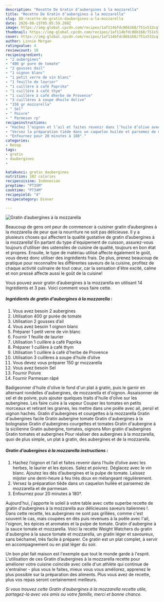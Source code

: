 ```yaml
---
description: "Recette De Gratin d’aubergines à la mozzarella"
title: "Recette De Gratin d’aubergines à la mozzarella"
slug: 88-recette-de-gratin-daubergines-a-la-mozzarella
date: 2020-08-15T05:05:59.208Z
image: https://img-global.cpcdn.com/recipes/1af114bfdc86b168/751x532cq70/gratin-daubergines-a-la-mozzarella-photo-principale-de-la-recette.jpg
thumbnail: https://img-global.cpcdn.com/recipes/1af114bfdc86b168/751x532cq70/gratin-daubergines-a-la-mozzarella-photo-principale-de-la-recette.jpg
cover: https://img-global.cpcdn.com/recipes/1af114bfdc86b168/751x532cq70/gratin-daubergines-a-la-mozzarella-photo-principale-de-la-recette.jpg
author: Linnie Morgan
ratingvalue: 4
reviewcount: 10
recipeingredient:
- "2 aubergines"
- "400 gr pure de tomate"
- "2 gousses dail"
- "1 oignon blanc"
- "1 petit verre de vin blanc"
- "1 feuille de laurier"
- "1 cuillère à café Paprika"
- "1 cuillère à café thym"
- "1 cuillère à café dherbe de Provence"
- "3 cuillères à soupe dhuile dolive"
- "150 gr mozzarella"
- " Sel"
- " Poivre"
- " Parmesan rp"
recipeinstructions:
- "Hachez l’oignon et l’ail et faites revenir dans l’huile d’olive avec les herbes, le laurier et les épices. Salez et poivrez. Déglacez avec le vin blanc. Ajoutez les dés d’aubergines et la pulpe de tomate. Laissez mijoter une demi-heure à feu très doux en mélangeant régulièrement."
- "Versez la préparation tiède dans un caquelon huilée et parsemez de mozzarella et de parmesan."
- "Enfournez pour 20 minutes à 180°."
categories:
- Resep
tags:
- gratin
- daubergines
- 

katakunci: gratin daubergines  
nutrition: 102 calories
recipecuisine: Indonesian
preptime: "PT35M"
cooktime: "PT34M"
recipeyield: "4"
recipecategory: Dinner

---
```



![Gratin d’aubergines à la mozzarella](https://img-global.cpcdn.com/recipes/1af114bfdc86b168/751x532cq70/gratin-daubergines-a-la-mozzarella-photo-principale-de-la-recette.jpg)

Beaucoup de gens ont peur de commencer à cuisiner gratin d’aubergines à la mozzarella de peur que la nourriture ne soit pas délicieuse. Il y a plusieurs choses qui affectent la qualité gustative de gratin d’aubergines à la mozzarella! En partant du type d'équipement de cuisson, assurez-vous toujours d'utiliser des ustensiles de cuisine de qualité, toujours en bon état et propres. Ensuite, le type de matériau utilisé affecte également le goût, vous devez donc utiliser des ingrédients frais. De plus, prenez beaucoup de pratique pour reconnaître les différentes saveurs de la cuisine, profitez de chaque activité culinaire de tout cœur, car la sensation d'être excité, calme et non pressé affecte aussi le goût de la cuisine!

<!--inarticleads1-->

Vous pouvez avoir gratin d’aubergines à la mozzarella en utilisant 14 Ingrédients et 3 pas. Voici comment vous faire cette.

##### Ingrédients de gratin d’aubergines à la mozzarella :

1. Vous avez besoin 2 aubergines
1. Utilisation 400 gr purée de tomate
1. Utilisation 2 gousses d’ail
1. Vous avez besoin 1 oignon blanc
1. Préparer 1 petit verre de vin blanc
1. Fournir 1 feuille de laurier
1. Utilisation 1 cuillère à café Paprika
1. Préparer 1 cuillère à café thym
1. Utilisation 1 cuillère à café d’herbe de Provence
1. Utilisation 3 cuillères à soupe d’huile d’olive
1. Vous devez vous préparer 150 gr mozzarella
1. Vous avez besoin  Sel
1. Fournir  Poivre
1. Fournir  Parmesan râpé


Badigeonner d&#39;huile d&#39;olive le fond d&#39;un plat à gratin, puis le garnir en alternant rondelles d&#39;aubergines, de mozzarella et d&#39;oignon. Assaisonner de sel et de poivre, puis ajouter quelques traits d&#39;huile d&#39;olive sur les aubergines. Les faire cuire à la vapeur Couper les tomates en petits morceaux et retirant les graines, les mettre dans une poêle avec ail, persil et oignon hachés. Gratin d&#39;aubergines et courgettes à la mozzarella Gratin d&#39;aubergines facile Gratin aubergine tomate Gratin d&#39;aubergines à la bolognaise Gratin d&#39;aubergines courgettes et tomates Gratin d&#39;aubergine à la sicilienne Gratin aubergine, tomates, oignons Mon gratin d&#39;aubergines Gratin tomates et aubergines Pour réaliser des aubergines à la mozzarella, quoi de plus simple, un plat à gratin, des aubergines et de la mozzarella. 

<!--inarticleads2-->

##### Gratin d’aubergines à la mozzarella instructions :

1. Hachez l’oignon et l’ail et faites revenir dans l’huile d’olive avec les herbes, le laurier et les épices. Salez et poivrez. Déglacez avec le vin blanc. Ajoutez les dés d’aubergines et la pulpe de tomate. Laissez mijoter une demi-heure à feu très doux en mélangeant régulièrement.
1. Versez la préparation tiède dans un caquelon huilée et parsemez de mozzarella et de parmesan.
1. Enfournez pour 20 minutes à 180°.


Aujourd&#39;hui, j&#39;apporte le soleil à votre table avec cette superbe recette de gratin d&#39;aubergines à la mozzarella aux délicieuses saveurs italiennes !. Dans cette recette, les aubergines ne sont pas grillées, comme c&#39;est souvent le cas, mais coupées en dès puis revenues à la poêle avec l&#39;ail, l&#39;oignon, les épices et aromates et la pulpe de tomate. Gratin d&#39;aubergine à la sauce tomate et mozzarella. Voici la recette Weight Watchers du gratin d&#39;aubergine à la sauce tomate et mozzarella, un gratin léger et savoureux, sans béchamel, très facile à préparer. Ce gratin est un plat complet, à servir en accompagnement ou en plat léger du soir. 

<!--inarticleads1-->

<p>
Un bon plat fait maison est l'exemple que tout le monde garde à l'esprit. L'utilisation de ces Gratin d’aubergines à la mozzarella recette pour améliorer votre cuisine coïncide avec celle d'un athlète qui continue de s'entraîner - plus vous le faites, mieux vous vous améliorez, apprenez le plus possible sur la préparation des aliments. Plus vous avez de recette, plus vos repas seront certainement meilleurs.
</p>

<p>
<i>Si vous trouvez cette Gratin d’aubergines à la mozzarella recette utile, partagez-la avec vos amis ou votre famille, merci et bonne chance.</i>
</p>
